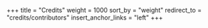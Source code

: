 +++
title = "Credits"
weight = 1000
sort_by = "weight"
redirect_to = "credits/contributors"
insert_anchor_links = "left"
+++
